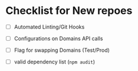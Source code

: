 # Checklist for New repoes

- [ ] Automated Linting/Git Hooks
- [ ] Configurations on Domains API calls
- [ ] Flag for swapping Domains (Test/Prod)
- [ ] valid dependency list (`npm audit`)


